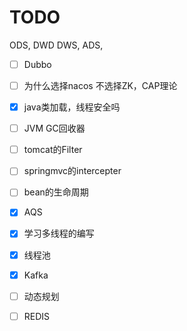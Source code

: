 # TODO 

ODS, DWD DWS, ADS,

- [ ] Dubbo
- [ ] 为什么选择nacos 不选择ZK，CAP理论
- [x] java类加载，线程安全吗
- [ ] JVM GC回收器
- [ ] tomcat的Filter
- [ ] springmvc的intercepter
- [ ] bean的生命周期
- [x] AQS
- [x] 学习多线程的编写
- [x] 线程池
- [x] Kafka
- [ ] 动态规划
- [ ] REDIS

